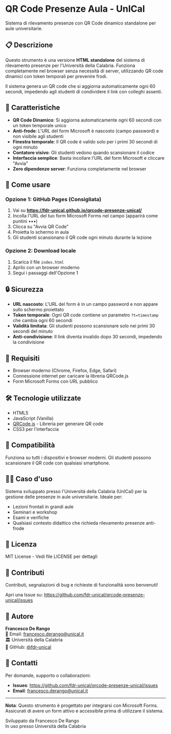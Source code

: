 # QR Code Presenze Aula - UnICal

Sistema di rilevamento presenze con QR Code dinamico standalone per aule universitarie.

## 📋 Descrizione

Questo strumento è una versione **HTML standalone** del sistema di rilevamento presenze per l'Università della Calabria. Funziona completamente nel browser senza necessità di server, utilizzando QR code dinamici con token temporali per prevenire frodi.

Il sistema genera un QR code che si aggiorna automaticamente ogni 60 secondi, impedendo agli studenti di condividere il link con colleghi assenti.

## 🎯 Caratteristiche

- **QR Code Dinamico**: Si aggiorna automaticamente ogni 60 secondi con un token temporale unico
- **Anti-frode**: L'URL del form Microsoft è nascosto (campo password) e non visibile agli studenti
- **Finestra temporale**: Il QR code è valido solo per i primi 30 secondi di ogni minuto
- **Contatore visivo**: Gli studenti vedono quando scansionare il codice
- **Interfaccia semplice**: Basta incollare l'URL del form Microsoft e cliccare "Avvia"
- **Zero dipendenze server**: Funziona completamente nel browser

## 🚀 Come usare

### Opzione 1: GitHub Pages (Consigliata)

1. Vai su **https://fdr-unical.github.io/qrcode-presenze-unical/**
2. Incolla l'URL del tuo form Microsoft Forms nel campo (apparirà come puntini •••)
3. Clicca su "Avvia QR Code"
4. Proietta lo schermo in aula
5. Gli studenti scansionano il QR code ogni minuto durante la lezione

### Opzione 2: Download locale

1. Scarica il file `index.html`
2. Aprilo con un browser moderno
3. Segui i passaggi dell'Opzione 1

## 🔒 Sicurezza

- **URL nascosto**: L'URL del form è in un campo password e non appare sullo schermo proiettato
- **Token temporale**: Ogni QR code contiene un parametro `?t=timestamp` che cambia ogni 60 secondi
- **Validità limitata**: Gli studenti possono scansionare solo nei primi 30 secondi del minuto
- **Anti-condivisione**: Il link diventa invalido dopo 30 secondi, impedendo la condivisione

## 📝 Requisiti

- Browser moderno (Chrome, Firefox, Edge, Safari)
- Connessione internet per caricare la libreria QRCode.js
- Form Microsoft Forms con URL pubblico

## 🛠️ Tecnologie utilizzate

- HTML5
- JavaScript (Vanilla)
- [QRCode.js](https://davidshimjs.github.io/qrcodejs/) - Libreria per generare QR code
- CSS3 per l'interfaccia

## 📱 Compatibilità

Funziona su tutti i dispositivi e browser moderni. Gli studenti possono scansionare il QR code con qualsiasi smartphone.

## 👨‍🏫 Caso d'uso

Sistema sviluppato presso l'Università della Calabria (UnICal) per la gestione delle presenze in aule universitarie. Ideale per:
- Lezioni frontali in grandi aule
- Seminari e workshop
- Esami e verifiche  
- Qualsiasi contesto didattico che richieda rilevamento presenze anti-frode

## 📄 Licenza

MIT License - Vedi file LICENSE per dettagli

## 🤝 Contributi

Contributi, segnalazioni di bug e richieste di funzionalità sono benvenuti!

Apri una Issue su: https://github.com/fdr-unical/qrcode-presenze-unical/issues

## 👤 Autore

**Francesco De Rango**  
📧 Email: francesco.derango@unical.it  
🏛️ Università della Calabria  
🔗 GitHub: [@fdr-unical](https://github.com/fdr-unical)

## 📧 Contatti

Per domande, supporto o collaborazioni:

- **Issues**: https://github.com/fdr-unical/qrcode-presenze-unical/issues
- **Email**: francesco.derango@unical.it

---

**Nota**: Questo strumento è progettato per integrarsi con Microsoft Forms. Assicurati di avere un form attivo e accessibile prima di utilizzare il sistema.

Sviluppato da Francesco De Rango  
In uso presso Università della Calabria
